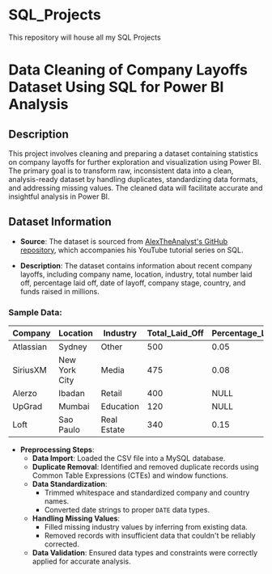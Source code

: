 # SQL_Projects
This repository will house all my SQL Projects
# Data Cleaning of Company Layoffs Dataset Using SQL for Power BI Analysis

## Description
This project involves cleaning and preparing a dataset containing statistics on company layoffs for further exploration and visualization using Power BI. The primary goal is to transform raw, inconsistent data into a clean, analysis-ready dataset by handling duplicates, standardizing data formats, and addressing missing values. The cleaned data will facilitate accurate and insightful analysis in Power BI.

## Dataset Information

- **Source**: The dataset is sourced from [AlexTheAnalyst's GitHub repository](https://github.com/AlexTheAnalyst/MySQL-YouTube-Series/blob/main/layoffs.csv), which accompanies his YouTube tutorial series on SQL.

- **Description**: The dataset contains information about recent company layoffs, including company name, location, industry, total number laid off, percentage laid off, date of layoff, company stage, country, and funds raised in millions.

### Sample Data:

| Company    | Location      | Industry     | Total_Laid_Off | Percentage_Laid_Off | Date       | Stage     | Country        | Funds_Raised_Millions |
|------------|---------------|--------------|----------------|---------------------|------------|-----------|----------------|-----------------------|
| Atlassian  | Sydney        | Other        | 500            | 0.05                | 3/6/2023   | Post-IPO  | Australia      | 210                   |
| SiriusXM   | New York City | Media        | 475            | 0.08                | 3/6/2023   | Post-IPO  | United States  | 525                   |
| Alerzo     | Ibadan        | Retail       | 400            | NULL                | 3/6/2023   | Series B  | Nigeria        | 16                    |
| UpGrad     | Mumbai        | Education    | 120            | NULL                | 3/6/2023   | Unknown   | India          | 631                   |
| Loft       | Sao Paulo     | Real Estate  | 340            | 0.15                | 3/3/2023   | Unknown   | Brazil         | 788                   |

- **Preprocessing Steps**:
  - **Data Import**: Loaded the CSV file into a MySQL database.
  - **Duplicate Removal**: Identified and removed duplicate records using Common Table Expressions (CTEs) and window functions.
  - **Data Standardization**:
    - Trimmed whitespace and standardized company and country names.
    - Converted date strings to proper `DATE` data types.
  - **Handling Missing Values**:
    - Filled missing industry values by inferring from existing data.
    - Removed records with insufficient data that couldn't be reliably corrected.
  - **Data Validation**: Ensured data types and constraints were correctly applied for accurate analysis.

